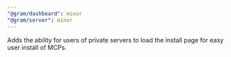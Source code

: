 ```yaml
---
"@gram/dashboard": minor
"@gram/server": minor
---
```


Adds the ability for users of private servers to load the install page for easy user install of MCPs.
